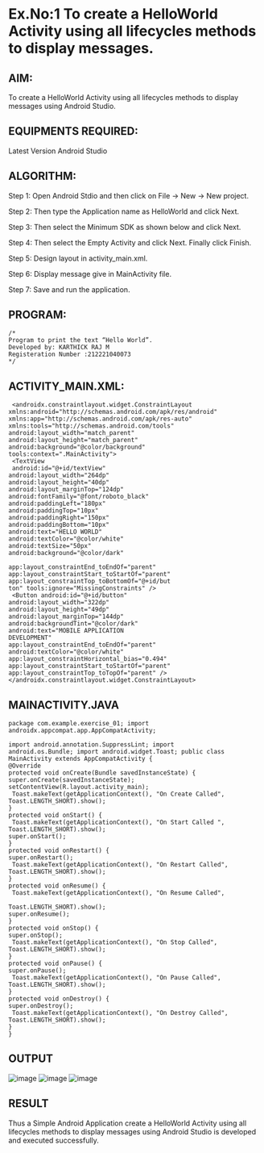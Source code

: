 # Ex.No:1 To create a HelloWorld Activity using all lifecycles methods to display messages.


## AIM:

To create a HelloWorld Activity using all lifecycles methods to display messages using Android Studio.

## EQUIPMENTS REQUIRED:

Latest Version Android Studio

## ALGORITHM:

Step 1: Open Android Stdio and then click on File -> New -> New project.

Step 2: Then type the Application name as HelloWorld and click Next. 

Step 3: Then select the Minimum SDK as shown below and click Next.

Step 4: Then select the Empty Activity and click Next. Finally click Finish.

Step 5: Design layout in activity_main.xml.

Step 6: Display message give in MainActivity file.

Step 7: Save and run the application.

## PROGRAM:
```
/*
Program to print the text “Hello World”.
Developed by: KARTHICK RAJ M
Registeration Number :212221040073
*/
```
## ACTIVITY_MAIN.XML:
```
 <androidx.constraintlayout.widget.ConstraintLayout
xmlns:android="http://schemas.android.com/apk/res/android"
xmlns:app="http://schemas.android.com/apk/res-auto"
xmlns:tools="http://schemas.android.com/tools"
android:layout_width="match_parent"
android:layout_height="match_parent"
android:background="@color/background"
tools:context=".MainActivity">
 <TextView
 android:id="@+id/textView"
android:layout_width="264dp"
android:layout_height="40dp"
android:layout_marginTop="124dp"
android:fontFamily="@font/roboto_black"
android:paddingLeft="180px"
android:paddingTop="10px"
android:paddingRight="150px"
android:paddingBottom="10px"
android:text="HELLO WORLD"
android:textColor="@color/white"
android:textSize="50px"
android:background="@color/dark"

app:layout_constraintEnd_toEndOf="parent"
app:layout_constraintStart_toStartOf="parent"
app:layout_constraintTop_toBottomOf="@+id/but
ton" tools:ignore="MissingConstraints" />
 <Button android:id="@+id/button"
android:layout_width="322dp"
android:layout_height="49dp"
android:layout_marginTop="144dp"
android:backgroundTint="@color/dark"
android:text="MOBILE APPLICATION
DEVELOPMENT"
app:layout_constraintEnd_toEndOf="parent"
android:textColor="@color/white"
app:layout_constraintHorizontal_bias="0.494"
app:layout_constraintStart_toStartOf="parent"
app:layout_constraintTop_toTopOf="parent" />
</androidx.constraintlayout.widget.ConstraintLayout>
```
## MAINACTIVITY.JAVA
```
package com.example.exercise_01; import
androidx.appcompat.app.AppCompatActivity;

import android.annotation.SuppressLint; import
android.os.Bundle; import android.widget.Toast; public class
MainActivity extends AppCompatActivity {
@Override
protected void onCreate(Bundle savedInstanceState) {
super.onCreate(savedInstanceState);
setContentView(R.layout.activity_main);
 Toast.makeText(getApplicationContext(), "On Create Called",
Toast.LENGTH_SHORT).show();
}
protected void onStart() {
 Toast.makeText(getApplicationContext(), "On Start Called ",
Toast.LENGTH_SHORT).show();
super.onStart();
}
protected void onRestart() {
super.onRestart();
 Toast.makeText(getApplicationContext(), "On Restart Called",
Toast.LENGTH_SHORT).show();
}
protected void onResume() {
 Toast.makeText(getApplicationContext(), "On Resume Called",

Toast.LENGTH_SHORT).show();
super.onResume();
}
protected void onStop() {
super.onStop();
 Toast.makeText(getApplicationContext(), "On Stop Called",
Toast.LENGTH_SHORT).show();
}
protected void onPause() {
super.onPause();
 Toast.makeText(getApplicationContext(), "On Pause Called",
Toast.LENGTH_SHORT).show();
}
protected void onDestroy() {
super.onDestroy();
 Toast.makeText(getApplicationContext(), "On Destroy Called",
Toast.LENGTH_SHORT).show();
}
}
```
## OUTPUT
![image](https://github.com/suryacse05/Mobile-Application-Development/assets/134574325/d7d03179-df91-478e-9670-e55b99925c71)
![image](https://github.com/suryacse05/Mobile-Application-Development/assets/134574325/4d59c6e6-7fe6-49b9-81dd-174080547088)
![image](https://github.com/suryacse05/Mobile-Application-Development/assets/134574325/2648e9b9-f6da-433f-b07a-afbf69c22c81)





## RESULT
Thus a Simple Android Application create a HelloWorld Activity using all lifecycles methods to display messages using Android Studio is developed and executed successfully.

